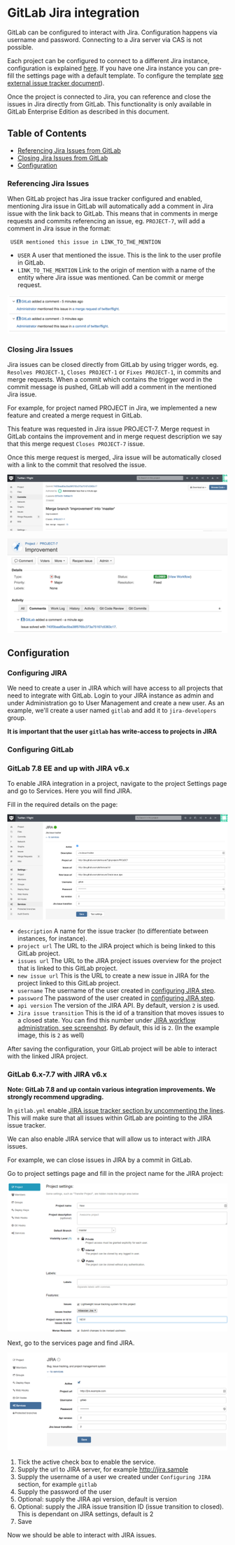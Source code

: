 # GitLab Jira integration

GitLab can be configured to interact with Jira.
Configuration happens via username and password.
Connecting to a Jira server via CAS is not possible.

Each project can be configured to connect to a different Jira instance, configuration is explained [here](#configuration).
If you have one Jira instance you can pre-fill the settings page with a default template. To configure the template [see external issue tracker document](external-issue-tracker.md#service-template)).

Once the project is connected to Jira, you can reference and close the issues in Jira directly from GitLab. This functionality is only available in GitLab Enterprise Edition as described in this document.


## Table of Contents

* [Referencing Jira Issues from GitLab](#referencing-jira-issues)
* [Closing Jira Issues from GitLab](#closing-jira-issues)
* [Configuration](#configuration)

### Referencing Jira Issues

When GitLab project has Jira issue tracker configured and enabled, mentioning Jira issue in GitLab will automatically add a comment in Jira issue with the link back to GitLab. This means that in comments in merge requests and commits referencing an issue, eg. `PROJECT-7`, will add a comment in Jira issue in the format:


```
 USER mentioned this issue in LINK_TO_THE_MENTION
```

* `USER` A user that mentioned the issue. This is the link to the user profile in GitLab.
* `LINK_TO_THE_MENTION` Link to the origin of mention with a name of the entity where Jira issue was mentioned.
Can be commit or merge request.


![example of mentioning or closing the Jira issue](jira_issue_reference.png)


### Closing Jira Issues

Jira issues can be closed directly from GitLab by using trigger words, eg. `Resolves PROJECT-1`, `Closes PROJECT-1` or `Fixes PROJECT-1`, in commits and merge requests.
When a commit which contains the trigger word in the commit message is pushed, GitLab will add a comment in the mentioned Jira issue.

For example, for project named PROJECT in Jira, we implemented a new feature and created a merge request in GitLab.

This feature was requested in Jira issue PROJECT-7. Merge request in GitLab contains the improvement and in merge request description we say that this merge request `Closes PROJECT-7` issue.

Once this merge request is merged, Jira issue will be automatically closed with a link to the commit that resolved the issue.

![A Git commit that causes the Jira issue to be closed](merge_request_close_jira.png)


![The GitLab integration user leaves a comment on Jira](jira_service_close_issue.png)


## Configuration

### Configuring JIRA

We need to create a user in JIRA which will have access to all projects that need to integrate with GitLab.
Login to your JIRA instance as admin and under Administration go to User Management and create a new user.
As an example, we'll create a user named `gitlab` and add it to `jira-developers` group.

**It is important that the user `gitlab` has write-access to projects in JIRA**

### Configuring GitLab

### GitLab 7.8 EE and up with JIRA v6.x

To enable JIRA integration in a project, navigate to the project Settings page and go to Services. Here you will find JIRA.

Fill in the required details on the page:

![Jira service page](jira_service_page.png)

* `description` A name for the issue tracker (to differentiate between instances, for instance).
* `project url` The URL to the JIRA project which is being linked to this GitLab project.
* `issues url` The URL to the JIRA project issues overview for the project that is linked to this GitLab project.
* `new issue url` This is the URL to create a new issue in JIRA for the project linked to this GitLab project.
* `username` The username of the user created in [configuring JIRA step](#configuring-jira).
* `password` The password of the user created in [configuring JIRA step](#configuring-jira).
* `api version` The version of the JIRA API. By default, version `2` is used.
* `Jira issue transition` This is the id of a transition that moves issues to a closed state. You can find this number under [JIRA workflow administration, see screenshot](jira_workflow_screenshot.png).  By default, this id is `2`. (In the example image, this is `2` as well)

After saving the configuration, your GitLab project will be able to interact with the linked JIRA project.


### GitLab 6.x-7.7 with JIRA v6.x

**Note: GitLab 7.8 and up contain various integration improvements. We strongly recommend upgrading.**


In `gitlab.yml` enable [JIRA issue tracker section by uncommenting the lines](https://gitlab.com/subscribers/gitlab-ee/blob/6-8-stable-ee/config/gitlab.yml.example#L111-115).
This will make sure that all issues within GitLab are pointing to the JIRA issue tracker.

We can also enable JIRA service that will allow us to interact with JIRA issues.

For example, we can close issues in JIRA by a commit in GitLab.

Go to project settings page and fill in the project name for the JIRA project:

![Set the JIRA project name in GitLab to 'NEW'](jira_project_name.png)

Next, go to the services page and find JIRA.

![Jira services page](jira_service.png)

1. Tick the active check box to enable the service.
1. Supply the url to JIRA server, for example http://jira.sample
1. Supply the username of a user we created under `Configuring JIRA` section, for example `gitlab`
1. Supply the password of the user
1. Optional: supply the JIRA api version, default is version
1. Optional: supply the JIRA issue transition ID (issue transition to closed). This is dependant on JIRA settings, default is 2
1. Save

Now we should be able to interact with JIRA issues.
